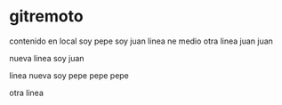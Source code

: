 # gitremoto

contenido en local soy pepe soy juan
linea ne medio
otra linea
juan juan

nueva linea soy juan


linea nueva soy pepe
pepe 
pepe

otra linea